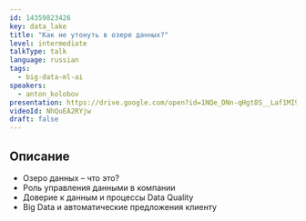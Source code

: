 ```yaml
---
id: 14359823426
key: data_lake
title: "Как не утонуть в озере данных?"
level: intermediate
talkType: talk
language: russian
tags:
  - big-data-ml-ai
speakers:
  - anton_kolobov
presentation: https://drive.google.com/open?id=1NQe_DNn-qHgt8S__Laf1MI9EZnuJgU8p
videoId: NhQuEA2RYjw
draft: false
---
```


## Описание

* Озеро данных – что это?
* Роль управления данными в компании
* Доверие к данным и процессы Data Quality
* Big Data и автоматические предложения клиенту
